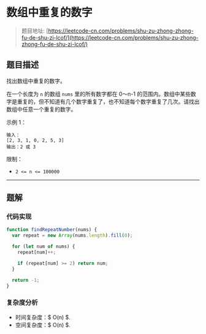 # 数组中重复的数字

> 题目地址: [https://leetcode-cn.com/problems/shu-zu-zhong-zhong-fu-de-shu-zi-lcof/](https://leetcode-cn.com/problems/shu-zu-zhong-zhong-fu-de-shu-zi-lcof/)

## 题目描述

找出数组中重复的数字。

在一个长度为 `n` 的数组 `nums` 里的所有数字都在 0～n-1 的范围内。数组中某些数字是重复的，但不知道有几个数字重复了，也不知道每个数字重复了几次。请找出数组中任意一个重复的数字。

示例 1：

```
输入：
[2, 3, 1, 0, 2, 5, 3]
输出：2 或 3 
```

限制：

* `2 <= n <= 100000`

------

## 题解

### 代码实现

```js
function findRepeatNumber(nums) {
  var repeat = new Array(nums.length).fill(0);

  for (let num of nums) {
    repeat[num]++;

    if (repeat[num] >= 2) return num;
  }

  return -1;
}
```

### 复杂度分析

* 时间复杂度：$ O(n) $.
* 空间复杂度：$ O(n) $.
